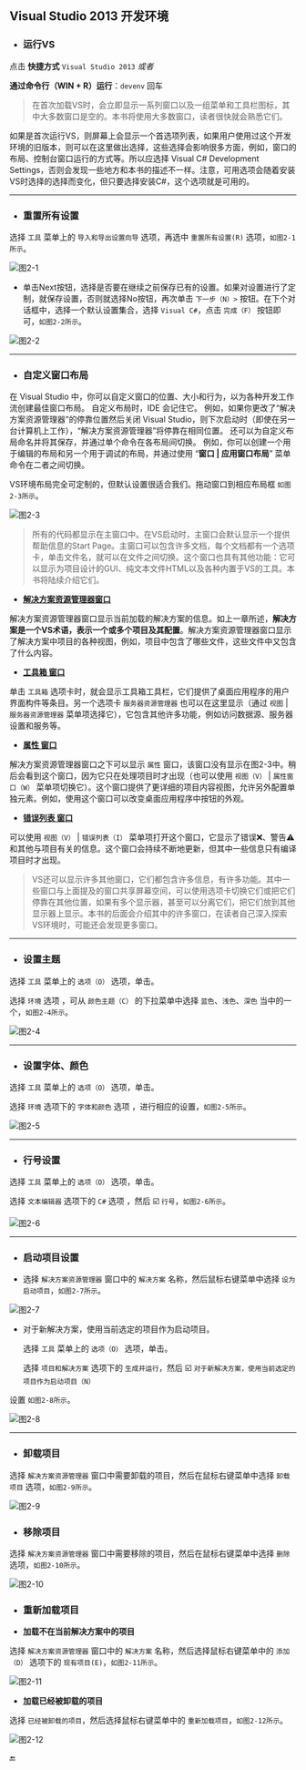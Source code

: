 ## Visual Studio 2013 开发环境

* ### 运行VS

点击 **快捷方式** `Visual Studio 2013` _或者_

**通过命令行（WIN + R）运行**：`devenv` 回车

> 在首次加载VS时，会立即显示一系列窗口以及一组菜单和工具栏图标，其中大多数窗口是空的。本书将使用大多数窗口，读者很快就会熟悉它们。

如果是首次运行VS，则屏幕上会显示一个首选项列表，如果用户使用过这个开发环境的旧版本，则可以在这里做出选择，这些选择会影响很多方面，例如，窗口的布局、控制台窗口运行的方式等。所以应选择 Visual C\# Development Settings，否则会发现一些地方和本书的描述不一样。注意，可用选项会随着安装VS时选择的选择而变化，但只要选择安装C\#，这个选项就是可用的。

---

* ### 重置所有设置

选择 `工具` 菜单上的 `导入和导出设置向导` 选项，再选中 `重置所有设置(R)` 选项，`如图2-1所示`。

![图2-1](/assets/2-1.png)

* 单击Next按钮，选择是否要在继续之前保存已有的设置。如果对设置进行了定制，就保存设置，否则就选择No按钮，再次单击 `下一步（N）>` 按钮。在下个对话框中，选择一个默认设置集合，选择 `Visual C#`，点击 `完成（F）` 按钮即可，`如图2-2所示`。

![图2-2](/assets/2-2.png)

---

* ### 自定义窗口布局

在 Visual Studio 中，你可以自定义窗口的位置、大小和行为，以为各种开发工作流创建最佳窗口布局。 自定义布局时，IDE 会记住它。 例如，如果你更改了“解决方案资源管理器”的停靠位置然后关闭 Visual Studio，则下次启动时（即使在另一台计算机上工作），“解决方案资源管理器”将停靠在相同位置。 还可以为自定义布局命名并将其保存，并通过单个命令在各布局间切换。 例如，你可以创建一个用于编辑的布局和另一个用于调试的布局，并通过使用 “**窗口 \| 应用窗口布局**” 菜单命令在二者之间切换。

VS环境布局完全可定制的，但默认设置很适合我们。拖动窗口到相应布局框 `如图2-3所示`。

![图2-3](/assets/2-3.png)

> 所有的代码都显示在主窗口中。在VS启动时，主窗口会默认显示一个提供帮助信息的Start Page。主窗口可以包含许多文档，每个文档都有一个选项卡，单击文件名，就可以在文件之间切换。这个窗口也具有其他功能：它可以显示为项目设计的GUI、纯文本文件HTML以及各种内置于VS的工具。本书将陆续介绍它们。

* [**解决方案资源管理器窗口**]()

解决方案资源管理器窗口显示当前加载的解决方案的信息。如上一章所述，**解决方案是一个VS术语，表示一个或多个项目及其配置**。解决方案资源管理器窗口显示了解决方案中项目的各种视图，例如，项目中包含了哪些文件，这些文件中又包含了什么内容。

* [**工具箱 窗口**]()

单击 `工具箱` 选项卡时，就会显示工具箱工具栏，它们提供了桌面应用程序的用户界面构件等条目。另一个选项卡 `服务器资源管理器` 也可以在这里显示（通过 `视图` \| `服务器资源管理器` 菜单项选择它），它包含其他许多功能，例如访问数据源、服务器设置和服务等。

* [**属性 窗口**]()

解决方案资源管理器窗口之下可以显示 `属性` 窗口，该窗口没有显示在图2-3中。稍后会看到这个窗口，因为它只在处理项目时才出现（也可以使用 `视图（V）` \| `属性窗口（W）` 菜单项切换它）。这个窗口提供了更详细的项目内容视图，允许另外配置单独元素。例如，使用这个窗口可以改变桌面应用程序中按钮的外观。

* [**错误列表 窗口**]()

可以使用 `视图（V）` \| `错误列表（I）` 菜单项打开这个窗口，它显示了错误❌、警告⚠️和其他与项目有关的信息。这个窗口会持续不断地更新，但其中一些信息只有编译项目时才出现。

> VS还可以显示许多其他窗口，它们都包含许多信息，有许多功能。其中一些窗口与上面提及的窗口共享屏幕空间，可以使用选项卡切换它们或把它们停靠在其他位置，如果有多个显示器，甚至可以分离它们，把它们放到其他显示器上显示。本书的后面会介绍其中的许多窗口，在读者自己深入探索VS环境时，可能还会发现更多窗口。

---

* ### 设置主题

选择 `工具` 菜单上的 `选项（O）` 选项，单击。

选择 `环境` 选项 ，可从 `颜色主题（C）` 的下拉菜单中选择 `蓝色`、`浅色`、`深色` 当中的一个，`如图2-4所示`。

![图2-4](/assets/2-4.png)

---

* ### 设置字体、颜色

选择 `工具` 菜单上的 `选项（O）` 选项，单击。

选择 `环境` 选项下的 `字体和颜色` 选项 ，进行相应的设置，`如图2-5所示`。

![图2-5](/assets/2-5.png)

---

* ### 行号设置

选择 `工具` 菜单上的 `选项（O）` 选项，单击。

选择 `文本编辑器` 选项下的 `C#` 选项 ，然后 ☑️ `行号`，`如图2-6所示`。

![图2-6](/assets/2-6.png)

---

* ### 启动项目设置
* 选择 `解决方案资源管理器` 窗口中的 `解决方案` 名称，然后鼠标右键菜单中选择 `设为启动项目`，`如图2-7所示`。

![图2-7](/assets/2-7.png)

* 对于新解决方案，使用当前选定的项目作为启动项目。

  选择 `工具` 菜单上的 `选项（O）` 选项，单击。

  选择 `项目和解决方案` 选项下的 `生成并运行`，然后 ☑️ `对于新解决方案，使用当前选定的项目作为启动项目（N）`

设置 `如图2-8所示`。

![图2-8](/assets/2-8.png)

---

* ### 卸载项目

选择 `解决方案资源管理器` 窗口中需要卸载的项目，然后在鼠标右键菜单中选择 `卸载项目` 选项，`如图2-9所示`。

![图2-9](/assets/2-9.png)

* ### 移除项目

选择 `解决方案资源管理器` 窗口中需要移除的项目，然后在鼠标右键菜单中选择 `删除` 选项，`如图2-10所示`。

![图2-10](/assets/2-10.png)

* ### 重新加载项目
* **加载不在当前解决方案中的项目**

选择 `解决方案资源管理器` 窗口中的 `解决方案` 名称，然后选择鼠标右键菜单中的 `添加（D）` 选项下的 `现有项目(E)`，`如图2-11所示`。

![图2-11](/assets/2-11.png)

* **加载已经被卸载的项目**

选择 `已经被卸载的项目`，然后选择鼠标右键菜单中的 `重新加载项目`，`如图2-12所示`。

![图2-12](/assets/2-12.png)

🔚

